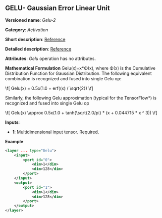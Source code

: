 ## GELU- Gaussian Error Linear Unit <a name="Gelu"></a>

**Versioned name**: *Gelu-2*

**Category**: *Activation*

**Short description**: [Reference](https://pytorch.org/docs/stable/nn.functional.html#gelu)

**Detailed description**: [Reference](https://arxiv.org/abs/1606.08415)

**Attributes**: *Gelu* operation has no attributes.

**Mathematical Formulation**
Gelu(x)=x*Φ(x), where Φ(x) is the Cumulative Distribution Function for Gaussian Distribution.
The following equivalent combination is recognized and fused into single Gelu op: 

\f[
    Gelu(x) = 0.5*x*(1.0 + erf((x) / \sqrt{2})
\f]

Similarly, the following Gelu approximation (typical for the TensorFlow*) is recognized and fused into single Gelu op 

\f[
    Gelu(x) \approx 0.5x(1.0 + tanh(\sqrt{2.0/pi} * (x + 0.044715 * x ^ 3))
\f]

**Inputs**:

*   **1**: Multidimensional input tensor. Required.

**Example**

```xml
<layer ... type="Gelu">
    <input>
        <port id="0">
            <dim>1</dim>
            <dim>128</dim>
        </port>
    </input>
    <output>
        <port id="1">
            <dim>1</dim>
            <dim>128</dim>
        </port>
    </output>
</layer>

```